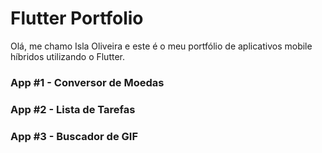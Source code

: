 # Flutter Portfolio

Olá, me chamo Isla Oliveira e este é o meu portfólio de aplicativos mobile híbridos utilizando o Flutter.


### App #1 - Conversor de Moedas

### App #2 - Lista de Tarefas

### App #3 - Buscador de GIF
